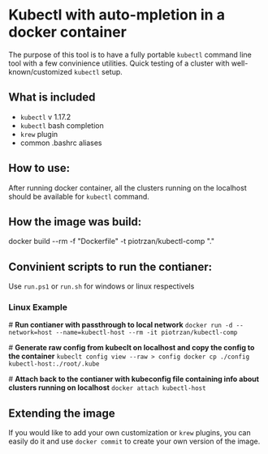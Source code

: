 # Kubectl with auto-mpletion in a docker container

The purpose of this tool is to have a fully portable <code>kubectl</code> command line tool with a few convinience utilities.
Quick testing of a cluster with well-known/customized <code>kubectl</code> setup.

## What is included
- <code>kubectl</code> v 1.17.2
- <code>kubectl</code> bash completion
- <code>krew</code> plugin
- common .bashrc aliases

## How to use:
After running docker container, all the clusters running on the localhost should be available for <code>kubectl</code> command.

## How the image was build:
docker build --rm -f "Dockerfile" -t piotrzan/kubectl-comp "."

## Convinient scripts to run the contianer:
Use `run.ps1` or `run.sh` for windows or linux respectivels

### Linux Example
\# **Run contianer with passthrough to local network**
`docker run -d --network=host --name=kubectl-host --rm -it piotrzan/kubectl-comp`

\# **Generate raw config from kubeclt on localhost and copy the config to the container**
`kubeclt config view --raw > config
docker cp ./config kubectl-host:./root/.kube`

\# **Attach back to the contianer with kubeconfig file containing info about clusters running on localhost**
`docker attach kubectl-host`

## Extending the image
If you would like to add your own customization or <code>krew</code> plugins, you can easily do it and use `docker commit` to create your own version of the image.

